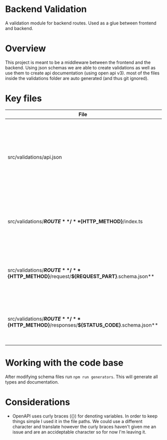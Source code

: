 # Backend Validation
A validation module for backend routes. Used as a glue between frontend and backend.

# Overview
This project is meant to be a middleware between the frontend and the backend. Using json schemas we are able to create validations as well as use them to create api documentation (using open api v3). most of the files inside the validations folder are auto generated (and thus git ignored).

# Key files
| File | Description |
| ---- | ----------- |
| src/validations/api.json | This is the base information used to generate OpenAPIV3 documentation which is sotred in **openapi.json** (alongside api.json) |
| src/validations/**${ROUTE}**/**${HTTP_METHOD}**/index.ts | This is an index file that aggregates relevant files for use (schemas and validated types) |
| src/validations/**${ROUTE}**/**${HTTP_METHOD}**/request/**${REQUEST_PART}**.schema.json** | JSON schema used for documentation and validation for a portion of a request (params, query, body) |
| src/validations/**${ROUTE}**/**${HTTP_METHOD}**/responses/**${STATUS_CODE}**.schema.json** | JSON schema used for documentation and validation for a response with the given status code |

# Working with the code base
After modifying schema files run `npm run generators`. This will generate all types and documentation.

# Considerations
* OpenAPI uses curly braces ({}) for denoting variables. In order to keep things simple I used it in the file paths. We could use a different character and translate however the curly braces haven't given me an issue and are an accideptable character so for now I'm leaving it.